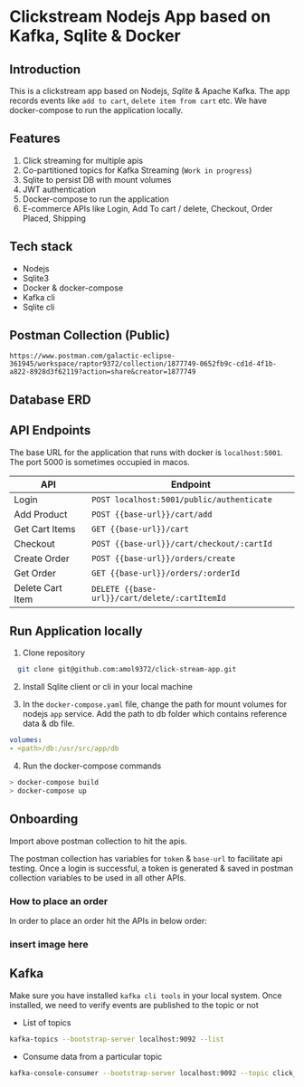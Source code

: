 # Clickstream Nodejs App based on Kafka, Sqlite & Docker

## Introduction
This is a clickstream app based on Nodejs, *Sqlite* & Apache Kafka. The app records events like `add to cart`, `delete item from cart` etc. We have docker-compose to run the application locally.

## Features

1. Click streaming for multiple apis
2. Co-partitioned topics for Kafka Streaming (`Work in progress`)
3. Sqlite to persist DB with mount volumes
4. JWT authentication
5. Docker-compose to run the application
6. E-commerce APIs like Login, Add To cart / delete, Checkout, Order Placed, Shipping


## Tech stack

- Nodejs
- Sqlite3
- Docker & docker-compose
- Kafka cli
- Sqlite cli

## Postman Collection (Public)
```
https://www.postman.com/galactic-eclipse-361945/workspace/raptor9372/collection/1877749-0652fb9c-cd1d-4f1b-a822-8928d3f62119?action=share&creator=1877749
```
## Database ERD


## API Endpoints

The base URL for the application that runs with docker is ```localhost:5001```. The port 5000 is sometimes occupied in macos.

|API| Endpoint  |
|--|--| 
| Login |  `POST localhost:5001/public/authenticate`
|   Add Product|  `POST {{base-url}}/cart/add`
|   Get Cart Items|  `GET {{base-url}}/cart`
|   Checkout | `POST {{base-url}}/cart/checkout/:cartId`
|   Create Order|  `POST {{base-url}}/orders/create`
|   Get Order| `GET {{base-url}}/orders/:orderId`
|   Delete Cart Item|  `DELETE {{base-url}}/cart/delete/:cartItemId`

## Run Application locally

1. Clone repository

```bash
  git clone git@github.com:amol9372/click-stream-app.git
```

2. Install Sqlite client or cli in your local machine

3. In the `docker-compose.yaml` file, change the path for  mount volumes for nodejs `app` service. Add the path to db folder which contains reference data & db file.

``` yaml
volumes:
- <path>/db:/usr/src/app/db 
 ```

4. Run the docker-compose commands 

```bash
> docker-compose build
> docker-compose up
```

## Onboarding

Import above postman collection to hit the apis.

The postman collection has variables for `token` & `base-url` to facilitate api testing. Once a login is successful, a token is generated & saved in postman collection variables to be used in all other APIs.

### How to place an order

In order to place an order hit the APIs in below order:

### insert image here

## Kafka 

Make sure you have installed `kafka cli tools` in your local system. 
Once installed, we need to verify events are published to the topic or not

- List of topics 

```bash
kafka-topics --bootstrap-server localhost:9092 --list
```

- Consume data from a particular topic

```bash
kafka-console-consumer --bootstrap-server localhost:9092 --topic click_stream_auth --from-beginning --property print.key=true
```

